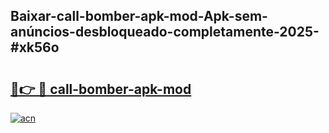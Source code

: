 ## Baixar-call-bomber-apk-mod-Apk-sem-anúncios-desbloqueado-completamente-2025-#xk56o

# <h2><a href="https://ainizakaria.my?title=call-bomber-apk-mod&ref=22M">🔗👉 🔴 call-bomber-apk-mod</a></h2>

[![acn](https://github.com/user-attachments/assets/0f9c940e-d8b0-45ae-aac7-cd30a18b3e1c)](https://ainizakaria.my?title=call-bomber-apk-mod&ref=22M)

